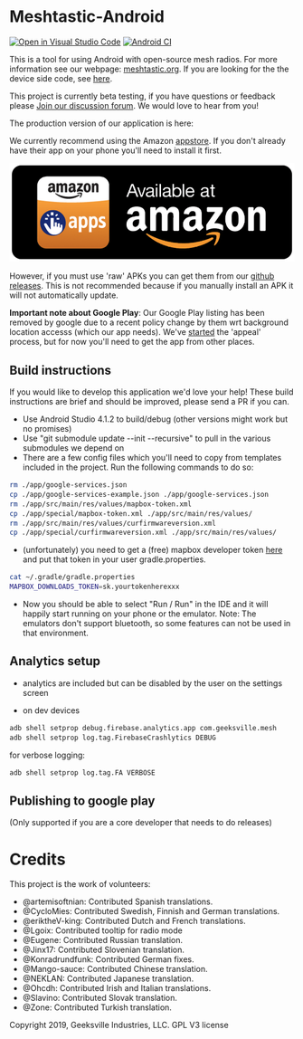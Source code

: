 # Meshtastic-Android

[![Open in Visual Studio Code](https://open.vscode.dev/badges/open-in-vscode.svg)](https://open.vscode.dev/meshtastic/Meshtastic-Android)
[![Android CI](https://github.com/meshtastic/Meshtastic-Android/actions/workflows/android.yml/badge.svg)](https://github.com/meshtastic/Meshtastic-Android/actions/workflows/android.yml)

This is a tool for using Android with open-source mesh radios. For more information see our webpage: [meshtastic.org](https://www.meshtastic.org). If you are looking for the the device side code, see [here](https://github.com/meshtastic/Meshtastic-esp32).

This project is currently beta testing, if you have questions or feedback please [Join our discussion forum](https://meshtastic.discourse.group/). We would love to hear from you!

The production version of our application is here:

<!---
[![Download at https://play.google.com/store/apps/details?id=com.geeksville.mesh](https://play.google.com/intl/en_us/badges/static/images/badges/en_badge_web_generic.png)](https://play.google.com/store/apps/details?id=com.geeksville.mesh&referrer=utm_source%3Dgithub-android-readme)

But if you want the beta-test app now, we'd love to have your help testing.  Three steps to opt-in to the test:

1. Join [this Google group](https://groups.google.com/forum/#!forum/meshtastic-alpha-testers) with the account you use in Google Play.  **Optional** - if you just want 'beta builds'
not bleeding edge alpha test builds skip to the next step.
2. Go to this [URL](https://play.google.com/apps/testing/com.geeksville.mesh) to opt-in to the alpha/beta test.
3. If you encounter any problems or have questions, [post in the forum](https://meshtastic.discourse.group/)t and we'll help.
-->

We currently recommend using the Amazon [appstore](https://www.amazon.com/Geeksville-Industries-Meshtastic/dp/B08CY9394Q). If you don't already have their app on your phone you'll need to install it first.

[![Amazon appstore link](images/amazon-fire-button.png)](https://www.amazon.com/Geeksville-Industries-Meshtastic/dp/B08CY9394Q)

However, if you must use 'raw' APKs you can get them from our [github releases](https://github.com/meshtastic/Meshtastic-Android/releases). This is not recommended because if you manually install an APK it will not automatically update.

**Important note about Google Play**: Our Google Play listing has been removed by google due to a recent policy change by them wrt background location accesss (which our app needs). We've [started](https://meshtastic.org/docs/software/android/location-access)
the 'appeal' process, but for now you'll need to get the app from other places.

## Build instructions

If you would like to develop this application we'd love your help! These build instructions are brief
and should be improved, please send a PR if you can.

- Use Android Studio 4.1.2 to build/debug (other versions might work but no promises)
- Use "git submodule update --init --recursive" to pull in the various submodules we depend on
- There are a few config files which you'll need to copy from templates included in the project.
  Run the following commands to do so:

```bash
rm ./app/google-services.json
cp ./app/google-services-example.json ./app/google-services.json
rm ./app/src/main/res/values/mapbox-token.xml
cp ./app/special/mapbox-token.xml ./app/src/main/res/values/
rm ./app/src/main/res/values/curfirmwareversion.xml
cp ./app/special/curfirmwareversion.xml ./app/src/main/res/values/
```

- (unfortunately) you need to get a (free) mapbox developer token [here](https://docs.mapbox.com/android/maps/guides/install/) and put that token in your user gradle.properties.

```bash
cat ~/.gradle/gradle.properties
MAPBOX_DOWNLOADS_TOKEN=sk.yourtokenherexxx
```

- Now you should be able to select "Run / Run" in the IDE and it will happily start running on your phone
  or the emulator. Note: The emulators don't support bluetooth, so some features can not be used in
  that environment.

## Analytics setup

- analytics are included but can be disabled by the user on the settings screen

- on dev devices

```bash
adb shell setprop debug.firebase.analytics.app com.geeksville.mesh
adb shell setprop log.tag.FirebaseCrashlytics DEBUG
```

for verbose logging:

```bash
adb shell setprop log.tag.FA VERBOSE
```

## Publishing to google play

(Only supported if you are a core developer that needs to do releases)

# Credits

This project is the work of volunteers:

- @artemisoftnian: Contributed Spanish translations.
- @CycloMies: Contributed Swedish, Finnish and German translations.
- @eriktheV-king: Contributed Dutch and French translations.
- @Lgoix: Contributed tooltip for radio mode
- @Eugene: Contributed Russian translation.
- @Jinx17: Contributed Slovenian translation.
- @Konradrundfunk: Contributed German fixes.
- @Mango-sauce: Contributed Chinese translation.
- @NEKLAN: Contributed Japanese translation.
- @Ohcdh: Contributed Irish and Italian translations.
- @Slavino: Contributed Slovak translation.
- @Zone: Contributed Turkish translation.

Copyright 2019, Geeksville Industries, LLC. GPL V3 license
